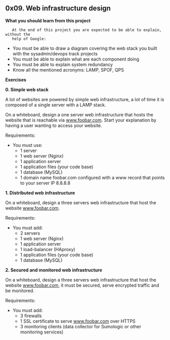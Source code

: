 ## 0x09. Web infrastructure design

**What you should learn from this project**

       At the end of this project you are expected to be able to explain, without the
       help of Google:

* You must be able to draw a diagram covering the web stack you built with the sysadmin/devops
  track projects
* You must be able to explain what are each component doing
* You must be able to explain system redundancy
* Know all the mentioned acronyms: LAMP, SPOF, QPS

**Exercises**

**0. Simple web stack**

A lot of websites are powered by simple web infrastructure, a lot of time it is composed of a
single server with a LAMP stack.

On a whiteboard, design a one server web infrastructure that hosts the website that is
reachable via www.foobar.com. Start your explanation by having a user wanting to access
your website.

Requirements:

* You must use:
  * 1 server
  * 1 web server (Nginx)
  * 1 application server
  * 1 application files (your code base)
  * 1 database (MySQL)
  * 1 domain name foobar.com configured with a www record that points to your server IP 8.8.8.8

**1. Distributed web infrastructure**

On a whiteboard, design a three servers web infrastructure that host the website www.foobar.com.

Requirements:

* You must add:
  * 2 servers
  * 1 web server (Nginx)
  * 1 application server
  * 1 load-balancer (HAproxy)
  * 1 application files (your code base)
  * 1 database (MySQL)

**2. Secured and monitored web infrastructure**

On a whiteboard, design a three servers web infrastructure that host the website
www.foobar.com, it must be secured, serve encrypted traffic and be monitored.

Requirements:

* You must add:
  * 3 firewalls
  * 1 SSL certificate to serve www.foobar.com over HTTPS
  * 3 monitoring clients (data collector for Sumologic or other monitoring services)
